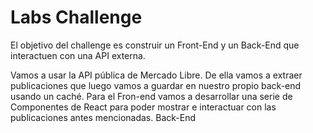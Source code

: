 # Labs Challenge

El objetivo del challenge es construir un Front-End y un Back-End que interactuen con una API externa.

Vamos a usar la API pública de Mercado Libre. De ella vamos a extraer publicaciones que luego vamos a guardar en nuestro propio back-end usando un caché. Para el Fron-end vamos a desarrollar una serie de Componentes de React para poder mostrar e interactuar con las publicaciones antes mencionadas.
Back-End
